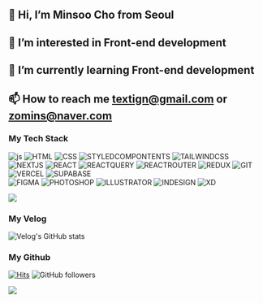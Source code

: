 ## 👋 Hi, I’m Minsoo Cho from Seoul
## 👀 I’m interested in Front-end development
## 🌱 I’m currently learning Front-end development
## 📫 How to reach me textign@gmail.com or zomins@naver.com

  
### My Tech Stack
![js](https://img.shields.io/badge/JavaScript-F7DF1E?style=for-the-badge&logo=JavaScript&logoColor=white) ![HTML](https://img.shields.io/badge/HTML-tomato?style=for-the-badge&logo=html5&logoColor=white) ![CSS](https://img.shields.io/badge/CSS-239120?&style=for-the-badge&logo=css3&logoColor=white) ![STYLEDCOMPONTENTS](https://img.shields.io/badge/styledcomponents-DB7093?&style=for-the-badge&logo=styledcomponents&logoColor=white) ![TAILWINDCSS](https://img.shields.io/badge/tailwindcss-06B6D4?&style=for-the-badge&logo=tailwindcss&logoColor=white) <br/> ![NEXTJS](https://img.shields.io/badge/nextjs-000000?style=for-the-badge&logo=nextjs&logoColor=white) ![REACT](https://img.shields.io/badge/React-20232A?style=for-the-badge&logo=react&logoColor=61DAFB) ![REACTQUERY](https://img.shields.io/badge/reactquery-FF4154?style=for-the-badge&logo=reactquery&logoColor=ffffff) ![REACTROUTER](https://img.shields.io/badge/reactrouter-CA4245?style=for-the-badge&logo=reactrouter&logoColor=ffffff) ![REDUX](https://img.shields.io/badge/redux-764ABC?style=for-the-badge&logo=redux&logoColor=ffffff) ![GIT](https://img.shields.io/badge/GIT-E44C30?style=for-the-badge&logo=git&logoColor=white) ![VERCEL](https://img.shields.io/badge/vercel-000000?style=for-the-badge&logo=vercel&logoColor=white) ![SUPABASE](https://img.shields.io/badge/supabase-3FCF8E?style=for-the-badge&logo=supabase&logoColor=white)<br/> ![FIGMA](https://img.shields.io/badge/figma-F24E1E?style=for-the-badge&logo=figma&logoColor=white) ![PHOTOSHOP](https://img.shields.io/badge/adobephotoshop-31A8FF?style=for-the-badge&logo=adobephotoshop&logoColor=white) ![ILLUSTRATOR](https://img.shields.io/badge/adobeillustrator-FF9A00?style=for-the-badge&logo=adobeillustrator&logoColor=white) ![INDESIGN](https://img.shields.io/badge/adobeindesign-FF3366?style=for-the-badge&logo=adobeindesign&logoColor=white) ![XD](https://img.shields.io/badge/adobexd-FF61F6?style=for-the-badge&logo=adobexd&logoColor=white)
 

<img src="https://github-readme-stats.vercel.app/api/top-langs/?username=erinmzo&layout=compact&count_private=true&theme=gruvbox" />


### My Velog
![Velog's GitHub stats](https://velog-readme-stats.vercel.app/api?name=zomins)

### My Github
[![Hits](https://hits.seeyoufarm.com/api/count/incr/badge.svg?url=https%3A%2F%2Fgithub.com%2Ferinmzo&count_bg=%2379C83D&title_bg=%23555555&icon=&icon_color=%23E7E7E7&title=hits&edge_flat=false)](https://hits.seeyoufarm.com)
![GitHub followers](https://img.shields.io/github/followers/erinmzo)

<img align="left" src="https://github-readme-stats.vercel.app/api?username=erinmzo&show_icons=true&count_private=true&theme=gruvbox" />
